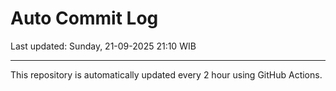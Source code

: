 # Auto Commit Log

Last updated: Sunday, 21-09-2025 21:10 WIB

---

This repository is automatically updated every 2 hour using GitHub Actions.
